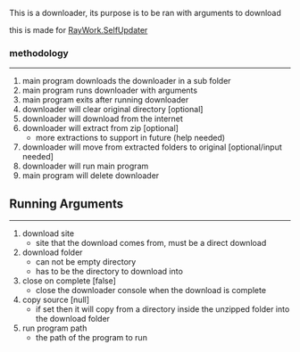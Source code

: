 This is a downloader, its purpose is to be ran with arguments to download

this is made for <a href="https://github.com/SWCreeperKing/RayWork/tree/master/RayWork.SelfUpdater">
RayWork.SelfUpdater</a>

### methodology

---

1. main program downloads the downloader in a sub folder
2. main program runs downloader with arguments
3. main program exits after running downloader
4. downloader will clear original directory [optional]
5. downloader will download from the internet
6. downloader will extract from zip [optional]
    - more extractions to support in future (help needed)
7. downloader will move from extracted folders to original [optional/input needed]
8. downloader will run main program
9. main program will delete downloader

## Running Arguments

---

1. download site
    - site that the download comes from, must be a direct download
2. download folder
    - can not be empty directory
    - has to be the directory to download into
3. close on complete [false]
    - close the downloader console when the download is complete
4. copy source [null]
    - if set then it will copy from a directory inside the unzipped folder into the download folder
5. run program path
    - the path of the program to run